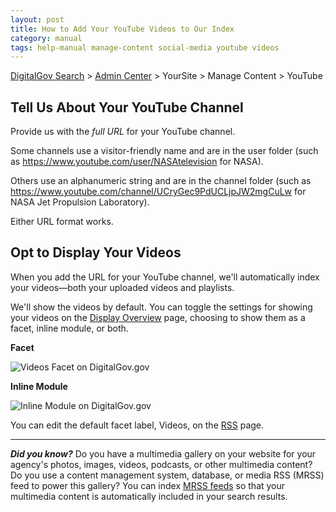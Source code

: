 ```yaml
---
layout: post
title: How to Add Your YouTube Videos to Our Index
category: manual
tags: help-manual manage-content social-media youtube videos
---
```

[DigitalGov Search](/index.html) > [Admin Center](https://search.usa.gov/sites/) > YourSite > Manage Content > YouTube

## Tell Us About Your YouTube Channel

Provide us with the *full URL* for your YouTube channel. 

Some channels use a visitor-friendly name and are in the user folder (such as <https://www.youtube.com/user/NASAtelevision> for NASA). 

Others use an alphanumeric string and are in the channel folder (such as <https://www.youtube.com/channel/UCryGec9PdUCLjpJW2mgCuLw> for NASA Jet Propulsion Laboratory). 

Either URL format works.

## Opt to Display Your Videos

When you add the URL for your YouTube channel, we'll automatically index your videos&mdash;both your uploaded videos and playlists.

We'll show the videos by default. You can toggle the settings for showing your videos on the [Display Overview](/manual/display-overview.html) page, choosing to show them as a facet, inline module, or both.


**Facet**

![Videos Facet on DigitalGov.gov](https://search.digitalgov.gov/img/Videos-Facet.png "Videos Facet on DigitalGov.gov")


**Inline Module**

![Inline Module on DigitalGov.gov](https://search.digitalgov.gov/img/Videos-Inline-Module.png "Inline Module on DigitalGov.gov")

You can edit the default facet label, Videos, on the [RSS](/manual/rss.html) page.

---

***Did you know?*** Do you have a multimedia gallery on your website for your agency's photos, images, videos, podcasts, or other multimedia content? Do you use a content management system, database, or media RSS (MRSS) feed to power this gallery? You can index [MRSS feeds](/manual/rss.html) so that your multimedia content is automatically included in your search results.
